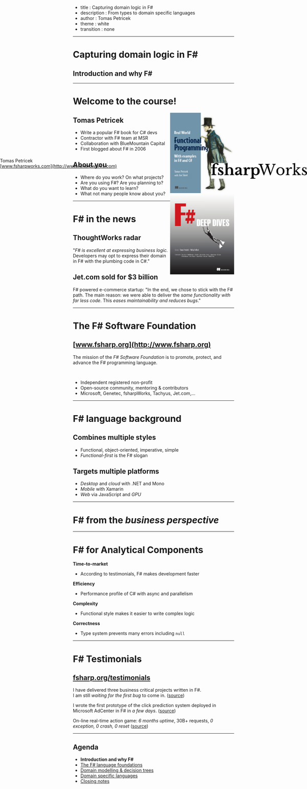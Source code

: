 - title : Capturing domain logic in F#
- description : From types to domain specific languages
- author : Tomas Petricek
- theme : white
- transition : none

****************************************************************************************************

# Capturing domain logic in F#

## Introduction and why F#

<img src="images/fsharpworks.png" style="width:300px;position:absolute;right:0px;margin-top:250px" />
<div style="position:absolute;text-align:left;left:0px;margin-top:220px">

Tomas Petricek<br />
[www.fsharpworks.com](http://www.fsharpworks.com)

</div>

----------------------------------------------------------------------------------------------------

# Welcome to the course!

<div style="float:right">
<img src="images/rwfp.png" style="width:200px" /><br />
<img src="images/deepdives.png" style="width:200px" />
</div>

## Tomas Petricek

 - Write a popular F# book for C# devs
 - Contractor with F# team at MSR
 - Collaboration with BlueMountain Capital
 - First blogged about F# in 2006

## About you

 - Where do you work? On what projects?
 - Are you using F#? Are you planning to?
 - What do you want to learn?
 - What not many people know about you?

----------------------------------------------------------------------------------------------------

# F# in the news

## ThoughtWorks radar

"_F# is excellent at expressing business logic._ Developers may opt to express
their domain in F# with the plumbing code in C#."

## Jet.com sold for $3 billion

F# powered e-commerce startup: "In the end, we chose to stick with the F# path.
The main reason: we were able to deliver the _same functionality with far less code_.
This _eases maintainability and reduces bugs_."

----------------------------------------------------------------------------------------------------

# The F# Software Foundation

## [www.fsharp.org](http://www.fsharp.org)

The mission of the _F# Software Foundation_ is to promote, protect, and
advance the F# programming language.

<br />

 - Independent registered non-profit
 - Open-source community, mentoring & contributors
 - Microsoft, Genetec, fsharpWorks, Tachyus, Jet.com,...

----------------------------------------------------------------------------------------------------

# F# language background

## Combines multiple styles

 - Functional, object-oriented, imperative, simple
 - _Functional-first_ is the F# slogan

## Targets multiple platforms

 - _Desktop_ and _cloud_ with .NET and Mono
 - _Mobile_ with Xamarin
 - _Web_ via JavaScript and _GPU_

----------------------------------------------------------------------------------------------------

# F# from the _business perspective_

----------------------------------------------------------------------------------------------------

# F# for Analytical Components

**Time-to-market**

 - According to testimonials, F# makes development faster

**Efficiency**

 - Performance profile of C# with async and parallelism

**Complexity**

 - Functional style makes it easier to write complex logic

**Correctness**

 - Type system prevents many errors including `null`

----------------------------------------------------------------------------------------------------

# F# Testimonials

## [fsharp.org/testimonials](http://fsharp.org/testimonials/)

I have delivered three business critical projects written in F#.  
I am still _waiting for the first bug_ to come in.
([source](http://fsharp.org/testimonials/#simon-cousins-2))

I wrote the first prototype of the click prediction system
deployed in Microsoft AdCenter in F# in _a few days_.
([source](http://fsharp.org/testimonials/#simard-1))

On-line real-time action game: _6 months uptime_, 30B+ requests, _0 exception, 0 crash, 0 reset_
([source](https://twitter.com/viet2nt/status/604310788631736320))

****************************************************************************************************

## Agenda

 - **Introduction and why F#**
 - [The F# language foundations](1-intro.html)
 - [Domain modelling & decision trees](2-domain.html)
 - [Domain specific languages](3-dsls.html)
 - [Closing notes](4-closing.html)
 
